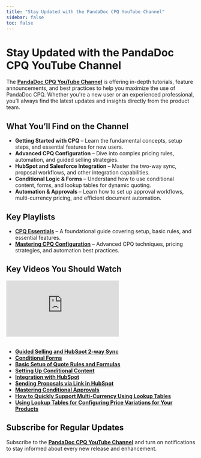 ```yaml
---
title: "Stay Updated with the PandaDoc CPQ YouTube Channel"
sidebar: false
toc: false
---
```


# Stay Updated with the PandaDoc CPQ YouTube Channel

The **[PandaDoc CPQ YouTube Channel](https://www.youtube.com/@PandaDoc-Solutions-Lab)** is offering in-depth tutorials, feature announcements, and best practices to help you maximize the use of PandaDoc CPQ. Whether you're a new user or an experienced professional, you’ll always find the latest updates and insights directly from the product team.

## What You’ll Find on the Channel

- **Getting Started with CPQ** – Learn the fundamental concepts, setup steps, and essential features for new users.
- **Advanced CPQ Configuration** – Dive into complex pricing rules, automation, and guided selling strategies.
- **HubSpot and Salesforce Integration** – Master the two-way sync, proposal workflows, and other integration capabilities.
- **Conditional Logic & Forms** – Understand how to use conditional content, forms, and lookup tables for dynamic quoting.
- **Automation & Approvals** – Learn how to set up approval workflows, multi-currency pricing, and efficient document automation.

## Key Playlists

- **[CPQ Essentials](https://www.youtube.com/watch?v=WKNgCohqzSA&list=PLvF8lu0mhii8fFmuhgASokpmdJwSpcI4A)** – A foundational guide covering setup, basic rules, and essential features.
- **[Mastering CPQ Configuration](https://www.youtube.com/watch?v=bK9b5rvMKRE&list=PLvF8lu0mhii83Iul9vD-z-fdUDckspIOj)** – Advanced CPQ techniques, pricing strategies, and automation best practices.

## Key Videos You Should Watch

<div style={{ position: "relative", width: "100%", paddingBottom: "56.25%" }}>
  <iframe
    src="https://www.youtube.com/embed/videoseries?si=qBhyyc-VlPR-Tjff&amp;list=PLvF8lu0mhii8fFmuhgASokpmdJwSpcI4A"
    title="YouTube video player"
    frameborder="0"
    allowfullscreen
    style={{
      position: "absolute",
      top: "0",
      left: "0",
      width: "100%",
      height: "100%",
    }}
  ></iframe>
</div>
<br/>

- **[Guided Selling and HubSpot 2-way Sync](https://www.youtube.com/watch?v=WKNgCohqzSA&list=PLvF8lu0mhii8fFmuhgASokpmdJwSpcI4A)**
- **[Conditional Forms](https://www.youtube.com/watch?v=kkmgdOsv3VU&list=PLvF8lu0mhii8fFmuhgASokpmdJwSpcI4A&index=3)**
- **[Basic Setup of Quote Rules and Formulas](https://www.youtube.com/watch?v=mw1Vp2Yymsc&list=PLvF8lu0mhii8fFmuhgASokpmdJwSpcI4A&index=4)**
- **[Setting Up Conditional Content](https://www.youtube.com/watch?v=Bgc_zhAikTA&list=PLvF8lu0mhii8fFmuhgASokpmdJwSpcI4A&index=5)**
- **[Integration with HubSpot](https://www.youtube.com/watch?v=7pj_5I6Plpk&list=PLvF8lu0mhii8fFmuhgASokpmdJwSpcI4A&index=6)**
- **[Sending Proposals via Link in HubSpot](https://www.youtube.com/watch?v=gVX_OxTxCMg&list=PLvF8lu0mhii8fFmuhgASokpmdJwSpcI4A&index=8)**
- **[Mastering Conditional Approvals](https://www.youtube.com/watch?v=mvaV1i8Uz90&list=PLvF8lu0mhii8fFmuhgASokpmdJwSpcI4A&index=9)**
- **[How to Quickly Support Multi-Currency Using Lookup Tables](https://www.youtube.com/watch?v=U0nfjF86iI4&list=PLvF8lu0mhii8fFmuhgASokpmdJwSpcI4A&index=10)**
- **[Using Lookup Tables for Configuring Price Variations for Your Products](https://www.youtube.com/watch?v=bK9b5rvMKRE&list=PLvF8lu0mhii8fFmuhgASokpmdJwSpcI4A&index=11)**

## Subscribe for Regular Updates

Subscribe to the **[PandaDoc CPQ YouTube Channel](https://www.youtube.com/@PandaDoc-Solutions-Lab)** and turn on notifications to stay informed about every new release and enhancement.